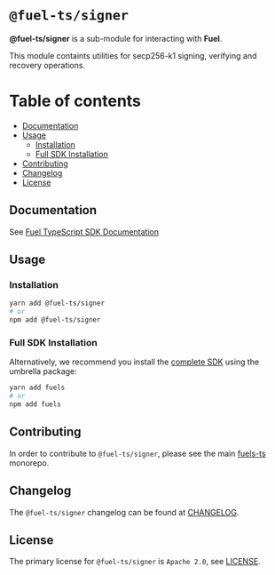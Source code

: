 # `@fuel-ts/signer`

**@fuel-ts/signer** is a sub-module for interacting with **Fuel**.

This module containts utilities for secp256-k1 signing, verifying and recovery operations.

# Table of contents

- [Documentation](#documentation)
- [Usage](#usage)
  - [Installation](#installation)
  - [Full SDK Installation](#full-sdk-installation)
- [Contributing](#contributing)
- [Changelog](#changelog)
- [License](#license)


## Documentation

See [Fuel TypeScript SDK Documentation](https://fuellabs.github.io/fuels-ts/)

## Usage

### Installation

```sh
yarn add @fuel-ts/signer
# or
npm add @fuel-ts/signer
```

### Full SDK Installation

Alternatively, we recommend you install the [complete SDK](https://github.com/FuelLabs/fuels-ts) using the umbrella package:

```sh
yarn add fuels
# or
npm add fuels
```

## Contributing

In order to contribute to `@fuel-ts/signer`, please see the main [fuels-ts](https://github.com/FuelLabs/fuels-ts) monorepo.

## Changelog

The `@fuel-ts/signer` changelog can be found at [CHANGELOG](./CHANGELOG.md).

## License

The primary license for `@fuel-ts/signer` is `Apache 2.0`, see [LICENSE](./LICENSE).